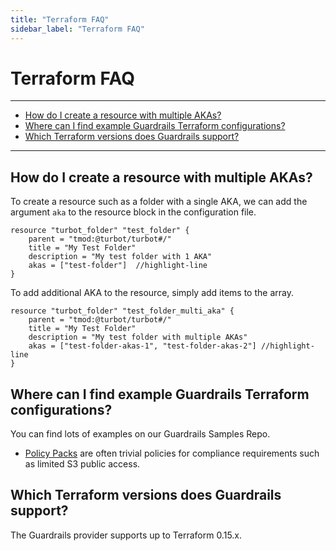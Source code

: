 ```yaml
---
title: "Terraform FAQ"
sidebar_label: "Terraform FAQ"
---
```


# Terraform FAQ

---

- [How do I create a resource with multiple AKAs?](#how-do-i-create-a-resource-with-multiple-akas)
- [Where can I find example Guardrails Terraform configurations?](#where-can-i-find-example-guardrails-terraform-configurations)
- [Which Terraform versions does Guardrails support?](#which-terraform-versions-does-guardrails-support)

---

## How do I create a resource with multiple AKAs?

To create a resource such as a folder with a single AKA, we can add the argument
`aka` to the resource block in the configuration file.

```hcl
resource "turbot_folder" "test_folder" {
    parent = "tmod:@turbot/turbot#/"
    title = "My Test Folder"
    description = "My test folder with 1 AKA"
    akas = ["test-folder"]  //highlight-line
}
```

To add additional AKA to the resource, simply add items to the array.

```hcl
resource "turbot_folder" "test_folder_multi_aka" {
    parent = "tmod:@turbot/turbot#/"
    title = "My Test Folder"
    description = "My test folder with multiple AKAs"
    akas = ["test-folder-akas-1", "test-folder-akas-2"] //highlight-line
}
```

## Where can I find example Guardrails Terraform configurations?

You can find lots of examples on our Guardrails Samples Repo.

- [Policy Packs](https://github.com/turbot/guardrails-samples/tree/main/policy_packs)
  are often trivial policies for compliance requirements such as limited S3
  public access.

## Which Terraform versions does Guardrails support?

The Guardrails provider supports up to Terraform 0.15.x.
